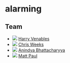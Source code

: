 # alarming

## Team

- <img src="https://avatars3.githubusercontent.com/u/12090027?v=3&s=50">  [Harry Venables](https://github.com/hvenables)
- <img src="https://avatars2.githubusercontent.com/u/13521236?v=3&s=50">  [Chris Weeks](https://github.com/chweeks)
- <img src="https://avatars2.githubusercontent.com/u/9395666?v=3&s=50">  [Anindya Bhattacharyya](https://github.com/bat020)
- <img src="https://avatars3.githubusercontent.com/u/13286587?v=3&s=50">  [Matt Paul](https://github.com/matt-paul)

